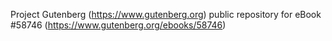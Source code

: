 Project Gutenberg (https://www.gutenberg.org) public repository for
eBook #58746 (https://www.gutenberg.org/ebooks/58746)
